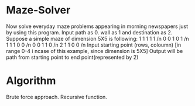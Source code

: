 # Maze-Solver

Now solve everyday maze problems appearing in morning newspapers just by using this program. 
Input path as 0. wall as 1 and destination as 2.
Suppose a simple maze of dimension 5X5 is following:
               1 1 1 1 1 /n
               0 0 1 0 1 /n
               1 1 1 0 0 /n
               0 0 1 1 0 /n
               2 1 1 0 0 /n
Input starting point (rows, coloumn) [in range 0-4 i ncase of this example, since dimension is 5X5]
Output will be path from starting point to end point(represented by 2)

# Algorithm
Brute force approach. 
Recursive function.


